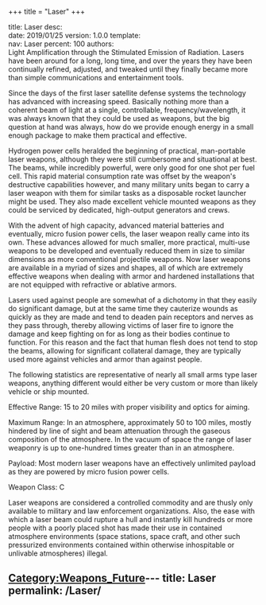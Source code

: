 +++
title = "Laser"
+++

title:		Laser
desc:		
date:		2019/01/25
version:	1.0.0
template:	
nav:		Laser
percent:	100
authors:	
Light Amplification through the Stimulated Emission of Radiation. Lasers
have been around for a long, long time, and over the years they have
been continually refined, adjusted, and tweaked until they finally
became more than simple communications and entertainment tools.

Since the days of the first laser satellite defense systems the
technology has advanced with increasing speed. Basically nothing more
than a coherent beam of light at a single, controllable,
frequency/wavelength, it was always known that they could be used as
weapons, but the big question at hand was always, how do we provide
enough energy in a small enough package to make them practical and
effective.

Hydrogen power cells heralded the beginning of practical, man-portable
laser weapons, although they were still cumbersome and situational at
best. The beams, while incredibly powerful, were only good for one shot
per fuel cell. This rapid material consumption rate was offset by the
weapon's destructive capabilities however, and many military units began
to carry a laser weapon with them for similar tasks as a disposable
rocket launcher might be used. They also made excellent vehicle mounted
weapons as they could be serviced by dedicated, high-output generators
and crews.

With the advent of high capacity, advanced material batteries and
eventually, micro fusion power cells, the laser weapon really came into
its own. These advances allowed for much smaller, more practical,
multi-use weapons to be developed and eventually reduced them in size to
similar dimensions as more conventional projectile weapons. Now laser
weapons are available in a myriad of sizes and shapes, all of which are
extremely effective weapons when dealing with armor and hardened
installations that are not equipped with refractive or ablative armors.

Lasers used against people are somewhat of a dichotomy in that they
easily do significant damage, but at the same time they cauterize wounds
as quickly as they are made and tend to deaden pain receptors and nerves
as they pass through, thereby allowing victims of laser fire to ignore
the damage and keep fighting on for as long as their bodies continue to
function. For this reason and the fact that human flesh does not tend to
stop the beams, allowing for significant collateral damage, they are
typically used more against vehicles and armor than against people.

The following statistics are representative of nearly all small arms
type laser weapons, anything different would either be very custom or
more than likely vehicle or ship mounted.

Effective Range: 15 to 20 miles with proper visibility and optics for
aiming.

Maximum Range: In an atmosphere, approximately 50 to 100 miles, mostly
hindered by line of sight and beam attenuation through the gaseous
composition of the atmosphere. In the vacuum of space the range of laser
weaponry is up to one-hundred times greater than in an atmosphere.

Payload: Most modern laser weapons have an effectively unlimited payload
as they are powered by micro fusion power cells.

Weapon Class: C

Laser weapons are considered a controlled commodity and are thusly only
available to military and law enforcement organizations. Also, the ease
with which a laser beam could rupture a hull and instantly kill hundreds
or more people with a poorly placed shot has made their use in contained
atmosphere environments (space stations, space craft, and other such
pressurized environments contained within otherwise inhospitable or
unlivable atmospheres) illegal.

[Category:Weapons_Future](Category:Weapons_Future "wikilink")---
title: Laser
permalink: /Laser/
---

